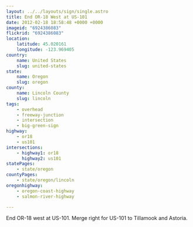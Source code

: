 ```yaml
---
layout: ../../layouts/sign/single.astro
title: End OR-18 West at US-101
date: 2012-02-18 18:58:48 +0000 +0000
imageid: "6924386083"
flickrid: "6924386083"
location:
    latitude: 45.020161
    longitude: -123.969405
country:
    name: United States
    slug: united-states
state:
    name: Oregon
    slug: oregon
county:
    name: Lincoln County
    slug: lincoln
tags:
    - overhead
    - freeway-junction
    - intersection
    - big-green-sign
highway:
    - or18
    - us101
intersections:
    - highway1: or18
      highway2: us101
statePages:
    - state/oregon
countyPages:
    - state/oregon/lincoln
oregonhighway:
    - oregon-coast-highway
    - salmon-river-highway

---
```

End OR-18 west at US-101.  Merge right for US-101 to Tillamook and Astoria.